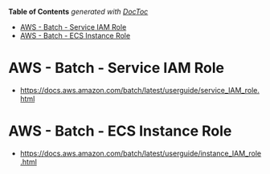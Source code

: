 <!-- START doctoc generated TOC please keep comment here to allow auto update -->
<!-- DON'T EDIT THIS SECTION, INSTEAD RE-RUN doctoc TO UPDATE -->
**Table of Contents**  *generated with [DocToc](https://github.com/thlorenz/doctoc)*

- [AWS - Batch - Service IAM Role](#aws---batch---service-iam-role)
- [AWS - Batch - ECS Instance Role](#aws---batch---ecs-instance-role)

<!-- END doctoc generated TOC please keep comment here to allow auto update -->

# AWS - Batch - Service IAM Role

-   https://docs.aws.amazon.com/batch/latest/userguide/service_IAM_role.html

# AWS - Batch - ECS Instance Role

-   https://docs.aws.amazon.com/batch/latest/userguide/instance_IAM_role.html
